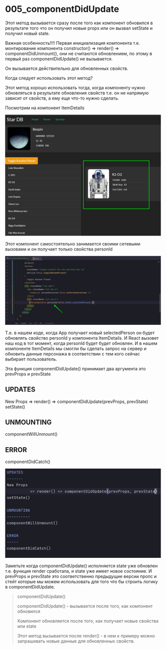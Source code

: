 # 005_componentDidUpdate

Этот метод вызывается сразу после того как компонент обновился в результате того что он получил новые props или он вызвал setState и получил новый state.

Важная особенность!!!! Первая инициализация компонента т.е. монтирование компонента constructor() => render() => componentDidUnmount(), они не считаются обновлением, по этому в первый раз componentDidUpdate() не вызывается.

Он вызывается действительно для обновленных свойств.

Когда следует использовать этот метод?

Этот метод хорошо использовать тогда, когда компоненту нужно обновляться в результате обновления свойств т.е. он не напрямую зависит от свойств, а ему еще что-то нужно сделать.

Посмотрим на компонент ItemDetails 

![](img/001.jpg)

Этот компонент самостоятельно занимается своими сетевыми вызовами и он получает только свойства personId

![](img/002.jpg)

Т.е. в нашем коде, когда App получает новый selectedPerson он будет обновлять свойство personId у компонента ItemDetails. И React вызовет наш код в тот момент, когда personId будет будет обновлен. И в нашем компоненте ItemDetails мы смогли бы сделать запрос на сервер и обновить данные персонажа в соответствии с тем кого сейчас выбирает пользователь.

Эта функция componentDidUpdate() принимает два аргумента это prevProps и prevState

UPDATES
-------
New Props
          => render() => componentDidUpdate(prevProps, prevState)
setState()

UNMOUNTING
----------
componentWillUnmount()

ERROR
-----
componentDidCatch()

![](img/003.jpg)

Заметьте когда componentDidUpdate()  исполняется state уже обновлен т.е. функция render сработала, и state уже имеет новое состояние. И prevProps и prevState это соответственно предыдущие версии пропс и стейт которые мы можем использовать для того что бы строить логику в componentDidUpdate.

> componentDidUpdate()
> 
> componentDidUpdate() - вызывается после того, как компонент обновился
> 
> Компонент обновляется после того, как получает новые свойства или state
> 
> Этот метод вызывается после render() - в нем к примеру можно запрашивать новые данные для обновленных свойств.